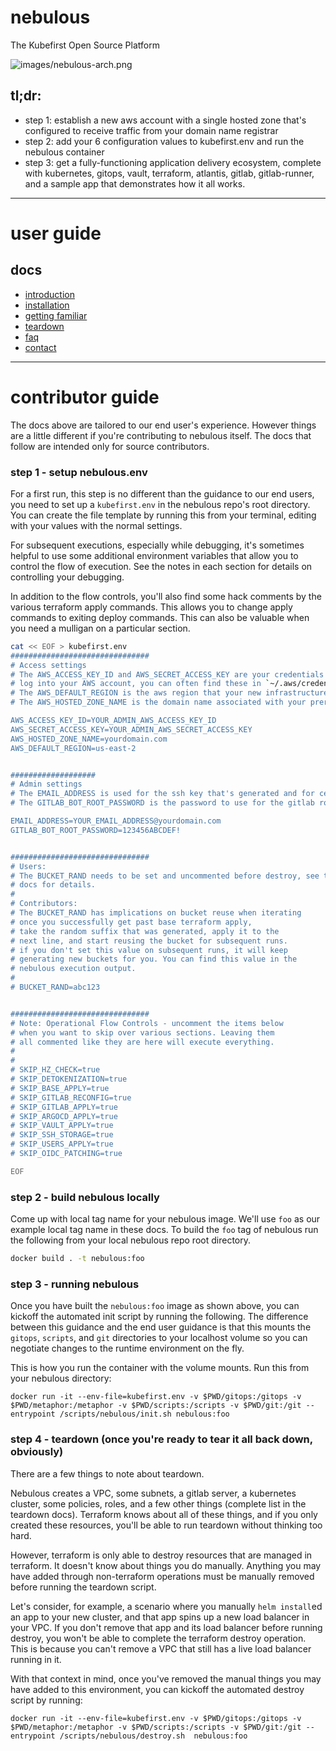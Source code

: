 # nebulous
The Kubefirst Open Source Platform

![images/nebulous-arch.png](images/nebulous-arch.png)

## tl;dr:
- step 1: establish a new aws account with a single hosted zone that's configured to receive traffic from your domain name registrar
- step 2: add your 6 configuration values to kubefirst.env and run the nebulous container
- step 3: get a fully-functioning application delivery ecosystem, complete with kubernetes, gitops, vault, terraform, atlantis, gitlab, gitlab-runner, and a sample app that demonstrates how it all works.

---

# user guide

## docs
- [introduction](https://docs.kubefirst.com/)
- [installation](https://docs.kubefirst.com/nebulous/install/)
- [getting familiar](https://docs.kubefirst.com/kubefirst/getting-started/)
- [teardown](https://docs.kubefirst.com/nebulous/teardown/)
- [faq](https://docs.kubefirst.com/nebulous/faq/)
- [contact](https://docs.kubefirst.com/contact/)

---

# contributor guide

The docs above are tailored to our end user's experience. However things are a little different if you're contributing to nebulous itself. The docs that follow are intended only for source contributors.

### step 1 - setup nebulous.env

For a first run, this step is no different than the guidance to our end users, you need to set up a `kubefirst.env` in the nebulous repo's root directory. You can create the file template by running this from your terminal, editing with your values with the normal settings.

For subsequent executions, especially while debugging, it's sometimes helpful to use some additional environment variables that allow you to control the flow of execution. See the notes in each section for details on controlling your debugging.

In addition to the flow controls, you'll also find some hack comments by the various terraform apply commands. This allows you to change apply commands to exiting deploy commands. This can also be valuable when you need a mulligan on a particular section.

```bash
cat << EOF > kubefirst.env
###############################
# Access settings
# The AWS_ACCESS_KEY_ID and AWS_SECRET_ACCESS_KEY are your credentials to 
# log into your AWS account, you can often find these in `~/.aws/credentials`
# The AWS_DEFAULT_REGION is the aws region that your new infrastructure will provision in - 
# The AWS_HOSTED_ZONE_NAME is the domain name associated with your prerequesite hosted zone in route53 - it should look similar to yourdomain.com with no www. prefix and no . suffix

AWS_ACCESS_KEY_ID=YOUR_ADMIN_AWS_ACCESS_KEY_ID
AWS_SECRET_ACCESS_KEY=YOUR_ADMIN_AWS_SECRET_ACCESS_KEY
AWS_HOSTED_ZONE_NAME=yourdomain.com
AWS_DEFAULT_REGION=us-east-2


###################
# Admin settings
# The EMAIL_ADDRESS is used for the ssh key that's generated and for certificate expiration notifications
# The GITLAB_BOT_ROOT_PASSWORD is the password to use for the gitlab root user, change this to a value only you know

EMAIL_ADDRESS=YOUR_EMAIL_ADDRESS@yourdomain.com
GITLAB_BOT_ROOT_PASSWORD=123456ABCDEF!


###############################
# Users:
# The BUCKET_RAND needs to be set and uncommented before destroy, see the teardown 
# docs for details.
# 
# Contributors: 
# The BUCKET_RAND has implications on bucket reuse when iterating
# once you successfully get past base terraform apply, 
# take the random suffix that was generated, apply it to the 
# next line, and start reusing the bucket for subsequent runs.
# if you don't set this value on subsequent runs, it will keep 
# generating new buckets for you. You can find this value in the 
# nebulous execution output.
# 
# BUCKET_RAND=abc123


###############################
# Note: Operational Flow Controls - uncomment the items below 
# when you want to skip over various sections. Leaving them
# all commented like they are here will execute everything.
# 
#
# SKIP_HZ_CHECK=true
# SKIP_DETOKENIZATION=true
# SKIP_BASE_APPLY=true
# SKIP_GITLAB_RECONFIG=true
# SKIP_GITLAB_APPLY=true
# SKIP_ARGOCD_APPLY=true
# SKIP_VAULT_APPLY=true
# SKIP_SSH_STORAGE=true
# SKIP_USERS_APPLY=true
# SKIP_OIDC_PATCHING=true

EOF
```

### step 2 - build nebulous locally

Come up with local tag name for your nebulous image. We'll use `foo` as our example local tag name in these docs. To build the `foo` tag of nebulous run the following from your local nebulous repo root directory.

```bash
docker build . -t nebulous:foo
```

### step 3 - running nebulous

Once you have built the `nebulous:foo` image as shown above, you can kickoff the automated init script by running the following. The difference between this guidance and the end user guidance is that this mounts the `gitops`, `scripts`, and `git` directories to your localhost volume so you can negotiate changes to the runtime environment on the fly.

This is how you run the container with the volume mounts. Run this from your nebulous directory:
```
docker run -it --env-file=kubefirst.env -v $PWD/gitops:/gitops -v $PWD/metaphor:/metaphor -v $PWD/scripts:/scripts -v $PWD/git:/git --entrypoint /scripts/nebulous/init.sh nebulous:foo
```

### step 4 - teardown (once you're ready to tear it all back down, obviously)

There are a few things to note about teardown.

Nebulous creates a VPC, some subnets, a gitlab server, a kubernetes cluster, some policies, roles, and a few other things (complete list in the teardown docs). Terraform knows about all of these things, and if you only created these resources, you'll be able to run teardown without thinking too hard.

However, terraform is only able to destroy resources that are managed in terraform. It doesn't know about things you do manually. Anything you may have added through non-terraform operations must be manually removed before running the teardown script. 

Let's consider, for example, a scenario where you manually `helm install`ed an app to your new cluster, and that app spins up a new load balancer in your VPC. If you don't remove that app and its load balancer before running destroy, you won't be able to complete the terraform destroy operation. This is because you can't remove a VPC that still has a live load balancer running in it.

With that context in mind, once you've removed the manual things you may have added to this environment, you can kickoff the automated destroy script by running:
```
docker run -it --env-file=kubefirst.env -v $PWD/gitops:/gitops -v $PWD/metaphor:/metaphor -v $PWD/scripts:/scripts -v $PWD/git:/git --entrypoint /scripts/nebulous/destroy.sh  nebulous:foo  
```
